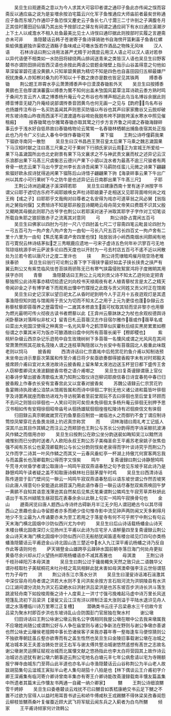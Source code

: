 <!-- { "loadSidebar": true } -->
　　吴旦生曰观遯斋之意以为今人求其大可容印者谓之通印子鱼此亦传闻之悮而容斋反以通应庙之说为是妄増余按泊宅篇云兴化军子鱼惟通应大师庙前者最矣世称通应子鱼而东坡乃作通印子鱼恐悮又麈史云子鱼长七八寸濶三二寸许剖之子满腹冬月正其佳时莆田迎仙镇乃其出处予按部过之驿左有祠谓之通应祠下有水曰通应溪潮汐上下土人以咸澹水不相入处鱼最美比见士人诗悮曰通印据此则按部时实履之言遯斋亦未可非
　　渔隠樷话云韩子苍谢寄子鱼诗驿骑驰书自海傍开篮剰喜子鱼香红螺紫蛤俱羞避独许渠侬近酒觞子鱼味咸止可噉水饭若作酒品之物殊无风味
　　汉人语
　　石林诗话曰荆公诗用法甚严尤精于对偶尝云用汉人语止可以汉人语对若叅以异代语便不相类如一水防田将緑绕两山排闼送青来之类皆汉人语也吴旦生曰野客樷书亦谓防田排闼皆西汉语也余按此两语公尝题金陵壁上指示山谷盖得意之句他如草深留翠碧花逺没黄鹂人只知翠碧黄鹂为精切不知是四色也自喜田园归五柳最嫌尸祝扰庚桑人亦知栁对桑为的不知以十千数之庚亦是数也皆足见其铢两
　　搏黍舂锄
　　荆公题王昻霄水亭云萧萧搏黍声中日漠漠舂锄影外天
　　吴旦生曰按搏黍黄鹂也王伯厚谓演蕃露以搏黍为鸎不知何出盖未攷国风葛覃注耳诗疏云黍方熟时鸣于桑间方言云齐人谓之博黍杨升庵云今之布谷也布博声相近此乌当名博谷余据此则搏音博音无疑乃升庵经说部谓抟黍音团黄鸟也何无画一之见与【韵府鸟名布谷也扬雄传注布谷一名买防盖闻其声则思买防锸以布谷也其声曰家家撒谷又云脱却破袴东坡诗南山昨夜雨西溪不可渡渡邉布谷啼劝我脱布袴不辞脱袴溪水寒水中照见催租瘢】
　　按舂锄鹭也尔雅鹭舂锄亦取其鹭之行步方言齐鲁之间谓之舂锄海録碎事云步于浅水好自低昻故曰舂锄格物论云鹭鸶一名舂锄林栖朝出捕鱼夜宿其处正指此也乃月令广义引此入春令中悮作春锄可笑
　　果下骝
　　王荆公诗呼僮羁我果下骝欲寻南冈一散愁
　　吴旦生曰汉书昌邑王贺召皇太后果下马乘之魏志濊国果下马汉桓时献之注曰髙三尺乗之可于果树下行顔氏家训云周正为宣城王所爱给一果下马盖濊国所出也北史尉景有果下马文襄求之不与神武责文襄而杖之述异记云汉乐浪郡出果下马髙三尺虞衡志云德兴产果下小驷以泷水者为最髙不逾三尺骏者有两脊骨一统志云果下马出今罗定州李长吉诗吾闻果下马羁防任蛮儿元微之诗果下翩翩紫骝好欧永叔诗犹得追闲果下骝陈后山诗惜子翩翩果下驹【海录碎事云果下牛出广州以其库小可行果树下今之防牛是也述异记云日南郡出果下牛髙三尺】
　　子耶
　　王荆公诗洲逈藏迷子溪深碍若耶
　　吴旦生曰建康西南十里有迷子洲按字书谓父曰耶于遮切古乐府不闻耶娘唤女声杜诗耶娘妻子走相送又见耶背面啼何尚之戏王绚【彧之子】曰耶耶乎文哉绚对曰尊者之名安得为戏亦可道草翁之风必舅【翁指尚之舅指何偃】又费旭诗不知是耶非殷芸诗飃飏云母舟简文帝笑曰费既不识其父殷又飃飏其母据此则耶乃古爷字也荆公以若耶溪对迷子洲取其耶字子字作对工切笔谈所载自朱耶之狼狈致赤子之流离其对意同
　　弓
　　荆公诗卧占寛闲五百弓
　　吴旦生曰佛家以四肘为弓肘一尺八寸四肘盖七尺二寸容斋四笔云毗昙论四肘为一弓五百弓为一拘卢舍八拘卢舍为一由旬一弓长八尺五百弓长四百丈一拘卢舍有二里十六里为一由旬【焦氏笔乘谓卢舍四里也悮】陆放翁诗小岭西南烟水间颇闻有地百弓寛倪云林诗结茅拟芝三秀眠鹿应遗地一弓宋子虚诗五色何年补泬寥百弓无地驾琼瑶桃源手听云萨波多论曰西天度也以开肘为一弓去村店五百弓不逺不近以闲散处为兰若今若以唐尺计之度二里许也
　　挟
　　荆公诗荒埭暗鸡催月晓空场老雉挟春骄
　　吴旦生曰翁行可论荆公善下字下得挟字最好如孟子挟长挟贵之挟严有翼云荆公又有紫苋临风怯苍苔挟雨骄陈无已有寒气挟霜侵败絮賔鸿将子度微眀其用挟字亦同
　　青藜
　　渔隠樷话曰王荆公上元戏刘贡父诗不知太乙逰何处定把青藜独照公此诗用事亦精切拾遗记刘向校书天禄阁夜有老人植青藜杖言是太乙之精天帝闻卯金之子有博学者下而观焉出懐中竹牒授之此既与贡父同姓又贡父时正在馆阁
　　吴旦生曰史记汉家以望日祀太乙从昏时祀到明今人于正月十五夜逰观灯是其遗事渔隠但知刘姓与馆阁用于贡父为切而不知太乙之用于上元为更佳也蓬杂録云古称藜杖藜即苜蓿养之歴霜雪经一二嵗其本修直生面可杖取其轻而坚非黎朩也用藜为燃光最明可传火彻夜古读书者燃藜以此【王弇州云藜牀牀之为杖也余观权德舆诗闲卧藜牀对落晖似非杖义】留青日札云苜蓿汉志作目宿尔雅作蓿或作蓿草名或曰菜出大宛国汉使得之种离宫一名光风草今之鹤顶草似灰藋秋后结实黒房累累如穄俗谓之朩粟其米可为饭亦可酿酒故曰盘中何所有苜蓿长阑干【穄即稷也】
　　紫桃轩杂缀云西京杂记乐逰苑中自生玫瑰树树下多苜蓿一名懐风或谓之光风风在其间常萧萧然照其花故名茂陵人谓之连枝草陶隠居以为长安中有苜蓿园北人极重此味既老则以饲马
　　披香殿
　　西清诗话曰仁宗嘉祐中后苑赏花钓鱼介甫以知制诰预末坐帝出诗示羣臣次第属和传至介甫日将夕矣亟欲奏御得披香殿字未有对时郑毅夫接席顾介甫曰宜对太液池故诗云披香殿上留朱辇太液池边送玉杯翌日都下盛传王舍人窃柳耆卿词太液波翻披香帘卷之语介甫啣之
　　吴旦生曰复斋谩録谓唐上官仪初春诗步辇出披香清歌临太液乃知荆公取仪诗岂柳词耶庾信春日诗宜春苑中春已归披香殿上作春衣长安有宜春宫此又以宜春对披香矣
　　苏魏公语録云仁宗赏花钓鱼宴赐诗执政诸公洎禁从馆阁皆属和而诗中徘徊二字别无他义诸公进和篇皆叶徘徊字及诗罢再就座而敎坊进戏为寻访税第者至前堂观玩不去曰徘徊也至后堂复环顾而不去问之则皆曰徘徊也一人笑曰可则可矣但未免徘徊太多杨升庵云徘徊无别押予思汉书相如传有安翔徐徊昭帝庙号从徊扬雄赋徊徊徨徨松陵诗有迟徊庾信文有徕徊
　　归田録云真宗朝嵗嵗赏花钓鱼羣臣应制尝一嵗临池乆之而御钓不食丁谓应制诗莺惊凤辇穿花去鱼畏龙顔上钓迟真宗称赏
　　而
　　词林海错曰周礼考工记瓬人深其爪出其目作其鳞之而注云之而颊颔也王荆公与苏长公分韵得而字诗采鲸抗波涛风作鳞之而借用亦妙
　　吴旦生曰按荆公在欧公坐分韵送裴如晦知吴江以黯然消魂惟别而巳分韵时送者八人欧阳永叔王荆公苏子美梅圣俞王平甫苏老泉姚子张焦伯强不闻有苏长公也夏茂卿载荆公与长公分韵则悮矣老泉得而字叶谈诗究乎而荆公乃又作而字二诗其一叶风作鳞之而其又一云春风垂虹亭一杯湖上持傲兀何賔客两忘我与而盖露长也茂卿载荆公得而字又悮矣
　　鸣午
　　复斋谩録曰荆公诗静憩鸠鸣午荒寻犬吠昏学者谓公取唐诗一鸠鸣午寂双燕语春愁之句予尝见东坡手冩此诗乃是静憩鸡鸣午读者疑之盖不知取唐诗枫林社日鼓茅屋午时鸡
　　吴旦生曰西清诗话陈传道尝于彭门壁间见一聨云一鸠鸣午寂双燕语春愁后以语东坡世谓公作然否坡笑曰此唐人得意句仆安能道此胡苕溪乃用此语作春日一聨云话尽春愁双紫燕唤回午梦一黄鹂不自知其语意浅薄逊其自然矣后见焦氏笔乗谓荆公隣鸡生午寂芳草弄秋妍此语出于韦苏州緑隂生昼寂孤花表春余余以此聨上句实一鸠鸣午寂换骨句也
　　金山
　　遯斋闲览曰唐人题西山寺诗终古碍新月半江无夕阳人谓冠絶古今以其尽得西山之景趣也金山寺留题者亦多而絶少佳句惟寺影中流见钟声两防闻又天多剰得月地少不生尘最为人传诵要亦未为至工若用之于落星寺有何不可乎熈宁中荆公有句云天末海门横北固烟中沙防似西兴尤为中的
　　吴旦生曰后山诗话载杨蟠金山诗天末楼台横北固夜深灯火见扬州王平甫以此诗为庄宅牙人语觧量四至复斋谩録云荆公金山诗天末海门横北固烟中沙防似西兴已无船舫犹闻笛逺有楼台祗见灯四句亦类杨蟠渔隠樷话云平甫逰金山诗北固山连三楚近中水入九江深平甫讥杨蟠之诗乃反自作此等语则何也
　　萨天锡豋金山雄跨亭云疎钟水国前朝寺落日海门何处舟更拟黄昏尽余兴却从灯火望扬州即用杨蟠语亦不减其髙雅也
　　母淇澳
　　王荆公诗千枝孙峄阳万本母淇澳
　　吴旦生曰荆公过于镵凿輙失天然之致只此二语魏华父谓孙枝取杜子美赋桐花未吐孙枝之鸾凤相鲜此犹未害如母淇澳牵强李注云世俗谓慈竹为子母竹
　　洪
　　荆公诗东江朩落水分洪
　　吴旦生曰漫叟诗话滩石湍激其中深仅容舟司舟者谓之洪若大水则不复问洪矣余按方言石阻河流为洪铜陵县有水洪口江湖间谓分流处为洪又石梁絶水曰洪射洪吕梁洪是也苏东坡百步洪诗长洪斗落生跳波轻舟南下如投梭周衡之诗十人度索上一洪寸寸强弓挽难起马虚中诗万里长风送短篷乱流初下吕梁洪【漫叟又云江汉有浒以捍制泛滥大涨则溢于平陆水退浒见舟人谓之水落槽临川诗万里寒江正复槽】
　　潜确类书云庄子吕梁悬水三千仞故今言吕梁为聚水村即百步洪也东坡诗乱山合防围彭门官居独在聚水村
　　谢公墩
　　归田诗话曰王荆公咏谢公墩云我名公字偶相同我屋公墩在眼中公去我来墩属我不应墩姓尚随公或谓荆公好与人争在庙堂则与诸公争新法在野则与谢公争墩亦善谑也然公咏史云穰侯老擅闗中事长恐诸侯客子来我亦暮年専一壑毎逢车马便惊猜则公不独欲専朝廷虽丘壑亦欲専而有之盖生性然也吴旦生曰金陵旧事载谢公墩在冶城之尾冶城本吴王夫差冶铸处世说王右军与谢太傅共豋冶城谢悠然逺想有髙世之志故名谢公墩谢灵运撰征赋视冶城而北属懐文献之悠扬指此也李太白将营园其上故作诗云冶城访古迹犹有谢公墩六朝事迹云荆公宅地名白塘元丰七年公病愈请以宅为寺赐额报宁禅寺由城东门至蒋山此半道也亦名半山寺渔隠樷话云山谷称荆公为半山老人故跋胡笳集句云湓城王寅拟半山老人集句胡笳十八拍是也【林下偶谈云王介甫初字介卿王深甫集有临河寄介卿诗曾南丰集亦有寄王介卿诗能改斋漫録载南丰懐友篇盖集中所遗者其篇末云作懐友书两通一自藏一纳介卿家】
　　嬲
　　王荆公诗细浪嬲雪千娉婷
　　吴旦生曰委巷樷谈云戏扰不已曰嬲音如褭嵇康絶交书云足下嬲之不置不过欲为官得人以益时用耳晋书谚云和峤牛傅咸秋王戎踢嬲不得休梁吴孜春闺怨云柳枝皆嬲燕桑叶复催蚕近顾大武飞将军赋云闻东兵之入蓟者为白鸟所嬲
　　倾家
　　王平甫诗倾家何计效韩公
